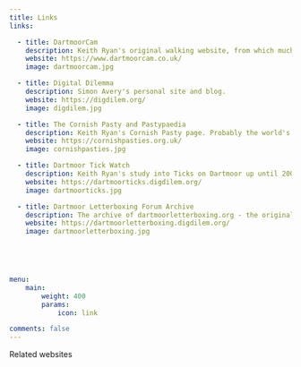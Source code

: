 ```yaml
---
title: Links
links:

  - title: DartmoorCam
    description: Keith Ryan's original walking website, from which much content of this site was taken.
    website: https://www.dartmoorcam.co.uk/
    image: dartmoorcam.jpg

  - title: Digital Dilemma
    description: Simon Avery's personal site and blog.
    website: https://digdilem.org/
    image: digdilem.jpg        

  - title: The Cornish Pasty and Pastypaedia
    description: Keith Ryan's Cornish Pasty page. Probably the world's biggest archive of the Cornish and other Pasties.
    website: https://cornishpasties.org.uk/
    image: cornishpasties.jpg

  - title: Dartmoor Tick Watch 
    description: Keith Ryan's study into Ticks on Dartmoor up until 2009
    website: https://dartmoorticks.digdilem.org/
    image: dartmoorticks.jpg

  - title: Dartmoor Letterboxing Forum Archive
    description: The archive of dartmoorletterboxing.org - the original online place to talk about Letterboxing.
    website: https://dartmoorletterboxing.digdilem.org/
    image: dartmoorletterboxing.jpg


      


menu:
    main: 
        weight: 400
        params:
            icon: link

comments: false
---
```


Related websites

